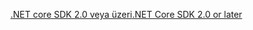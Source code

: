 [<span data-ttu-id="d3cf4-101">.NET core SDK 2.0 veya üzeri</span><span class="sxs-lookup"><span data-stu-id="d3cf4-101">.NET Core SDK 2.0 or later</span></span>](https://www.microsoft.com/net/download)
